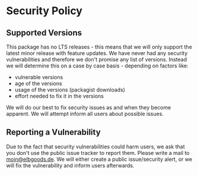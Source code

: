 # Security Policy

## Supported Versions

This package has no LTS releases - this means that we will only support the latest minor release with feature updates.
We have never had any security vulnerabilities and therefore we don't promise any list of versions.
Instead we will determine this on a case by case basis - depending on factors like:
* vulnerable versions
* age of the versions
* usage of the versions (packagist downloads)
* effort needed to fix it in the versions

We will do our best to fix security issues as and when they become apparent. We will attempt inform all users about possible issues.

## Reporting a Vulnerability

Due to the fact that security vulnerabilities could harm users, we ask that you don't use the public issue tracker to report them.
Please write a mail to [moin@elbgoods.de](mailto:moin@elbgoods.de).
We will either create a public issue/security alert, or we will fix the vulnerability and inform users afterwards. 
